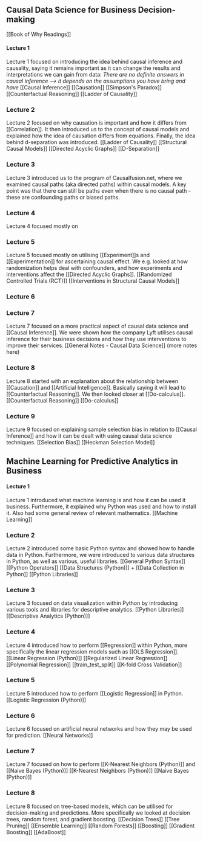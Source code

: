 ## Causal Data Science for Business Decision-making
[[Book of Why Readings]]
#### Lecture 1
Lecture 1 focused on introducing the idea behind causal inference and causality, saying it remains important as it can change the results and interpretations we can gain from data: *There are no definite answers in causal inference --> it depends on the assumptions you have bring and have*
[[Causal Inference]]
[[Causation]]
[[Simpson's Paradox]]
[[Counterfactual Reasoning]]
[[Ladder of Causality]]

### Lecture 2
Lecture 2 focused on why causation is important and how it differs from [[Correlation]]. It then introduced us to the concept of causal models and explained how the idea of causation differs from equations. Finally, the idea behind d-separation was introduced.
[[Ladder of Causality]]
[[Structural Causal Models]]
[[Directed Acyclic Graphs]]
[[D-Separation]]

### Lecture 3
Lecture 3 introduced us to the program of Causalfusion.net, where we examined causal paths (aka directed paths) within causal models. A key point was that there can still be paths even when there is no causal path - these are confounding paths or biased paths.

### Lecture 4
Lecture 4 focused mostly on 

### Lecture 5
Lecture 5 focused mostly on utilising [[Experiment]]s and [[Experimentation]] for ascertaining causal effect. We e.g. looked at how randomization helps deal with confounders, and how experiments and interventions affect the [[Directed Acyclic Graphs]].
[[Randomized Controlled Trials (RCT)]]
[[Interventions in Structural Causal Models]]

### Lecture 6

### Lecture 7
Lecture 7 focused on a more practical aspect of causal data science and [[Causal Inference]]. We were shown how the company Lyft utilises causal inference for their business decisions and how they use interventions to improve their services. 
[[General Notes - Causal Data Science]] (more notes here)

### Lecture 8
Lecture 8 started with an explanation about the relationship between [[Causation]] and [[Artificial Intelligence]]. Basically saying it will lead to [[Counterfactual Reasoning]]. We then looked closer at [[Do-calculus]]. 
[[Counterfactual Reasoning]]
[[Do-calculus]]

### Lecture 9
Lecture 9 focused on explaining sample selection bias in relation to [[Causal Inference]] and how it can be dealt with using causal data science techniques.
[[Selection Bias]]
[[Heckman Selection Model]]


## Machine Learning for Predictive Analytics in Business
#### Lecture 1
Lecture 1 introduced what machine learning is and how it can be used it business. Furthermore, it explained why Python was used and how to install it. Also had some general review of relevant mathematics.
[[Machine Learning]]


### Lecture 2
Lecture 2 introduced some basic Python syntax and showed how to handle data in Python. Furthermore, we were introduced to various data structures in Python, as well as various, useful libraries.
[[General Python Syntax]]
[[Python Operators]]
[[Data Structures (Python)]] + [[Data Collection in Python]]
[[Python Libraries]]

### Lecture 3
Lecture 3 focused on data visualization within Python by introducing various tools and libraries for descriptive analytics. 
[[Python Libraries]]
[[Descriptive Analytics (Python)]]

### Lecture 4
Lecture 4 introduced how to perform [[Regression]] within Python, more specifically the linear regression models such as [[OLS Regression]].
[[Linear Regression (Python)]]
[[Regularized Linear Regression]]
[[Polynomial Regression]]
[[train_test_split]]
[[K-fold Cross Validation]]

### Lecture 5
Lecture 5 introduced how to perform [[Logistic Regression]] in Python. 
[[Logistic Regression (Python)]]

### Lecture 6
Lecture 6 focused on artificial neural networks and how they may be used for prediction.
[[Neural Networks]]


### Lecture 7
Lecture 7 focused on how to perform [[K-Nearest Neighbors (Python)]] and [[Naive Bayes (Python)]]
[[K-Nearest Neighbors (Python)]]
[[Naive Bayes (Python)]]

### Lecture 8
Lecture 8 focused on tree-based models, which can be utilised for decision-making and predictions. More specifically we looked at decision trees, random forest, and gradient boosting.
[[Decision Trees]]
[[Tree Pruning]]
[[Ensemble Learning]]
[[Random Forests]]
[[Boosting]]
[[Gradient Boosting]]
[[AdaBoost]]

